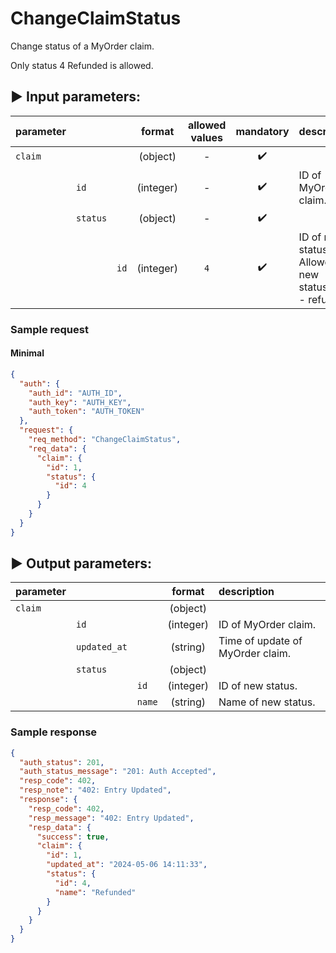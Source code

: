 # ChangeClaimStatus

Change status of a MyOrder claim.

Only status 4 Refunded is allowed.

## :arrow_forward: Input parameters:

| parameter |          |      |  format   | allowed values |     mandatory      | description                                             |
|:----------|:---------|------|:---------:|:--------------:|:------------------:|:--------------------------------------------------------|
| `claim`   |          |      | (object)  |       -        | :heavy_check_mark: |                                                         |
|           | `id`     |      | (integer) |       -        | :heavy_check_mark: | ID of MyOrder claim.                                    | 
|           | `status` |      | (object)  |       -        | :heavy_check_mark: |                                                         | 
|           |          | `id` | (integer) |      `4`       | :heavy_check_mark: | ID of new status. Allowed new statuses: `4` -  refunded | 

### Sample request

#### Minimal

```json
{
  "auth": {
    "auth_id": "AUTH_ID",
    "auth_key": "AUTH_KEY",
    "auth_token": "AUTH_TOKEN"
  },
  "request": {
    "req_method": "ChangeClaimStatus",
    "req_data": {
      "claim": {
        "id": 1,
        "status": {
          "id": 4
        }
      }
    }
  }
}
```

## :arrow_forward: Output parameters:

| parameter |              |        |  format   | description                      |
|:----------|:-------------|--------|:---------:|:---------------------------------|
| `claim`   |              |        | (object)  |                                  |
|           | `id`         |        | (integer) | ID of MyOrder claim.             | 
|           | `updated_at` |        | (string)  | Time of update of MyOrder claim. | 
|           | `status`     |        | (object)  |                                  | 
|           |              | `id`   | (integer) | ID of new status.                | 
|           |              | `name` | (string)  | Name of new status.              | 

### Sample response

```json
{
  "auth_status": 201,
  "auth_status_message": "201: Auth Accepted",
  "resp_code": 402,
  "resp_note": "402: Entry Updated",
  "response": {
    "resp_code": 402,
    "resp_message": "402: Entry Updated",
    "resp_data": {
      "success": true,
      "claim": {
        "id": 1,
        "updated_at": "2024-05-06 14:11:33",
        "status": {
          "id": 4,
          "name": "Refunded"
        }
      }
    }
  }
}
```
